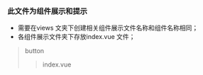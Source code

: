 ### 此文件为组件展示和提示
 - 需要在views 文夹下创建相关组件展示文件名称和组件名称相同；
 - 各组件展示文件夹下存放index.vue 文件；
  > button
  >> index.vue 
